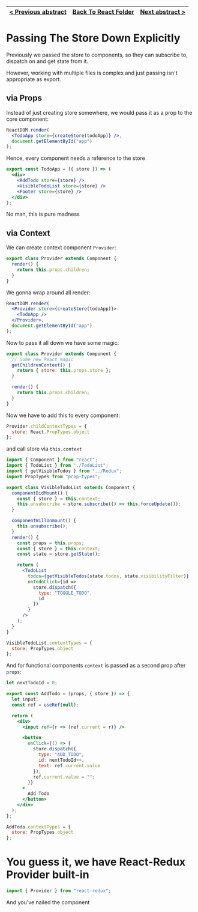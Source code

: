 | [< Previous abstract](14%20Refactoring%202.md) | [Back To React Folder](https://github.com/Betra/Course-Abstract/blob/master/Egghead/Dan%20Abramov%20-%20Redux/) | [Next abstract >](16%20connect.md) |
| ---------------------------------------------- | --------------------------------------------------------------------------------------------------------------- | ---------------------------------- |


# Passing The Store Down Explicitly

Previously we passed the store to components, so they can subscribe to, dispatch on and get state from it.

However, working with multiple files is complex and just passing isn't appropriate as export.

## via Props

Instead of just creating store somewhere, we would pass it as a prop to the core component:

```jsx
ReactDOM.render(
  <TodoApp store={createStore(todoApp)} />,
  document.getElementById("app")
);
```

Hence, every component needs a reference to the store

```jsx
export const TodoApp = ({ store }) => (
  <div>
    <AddTodo store={store} />
    <VisibleTodoList store={store} />
    <Footer store={store} />
  </div>
);
```

No man, this is pure madness

## via Context

We can create context component `Provider`:

```jsx
export class Provider extends Component {
  render() {
    return this.props.children;
  }
}
```

We gonna wrap around all render:

```jsx
ReactDOM.render(
  <Provider store={createStore(todoApp)}>
    <TodoApp />
  </Provider>,
  document.getElementById("app")
);
```

Now to pass it all down we have some magic:

```jsx
export class Provider extends Component {
  // Some new React magic
  getChildrenContext() {
    return { store: this.props.store };
  }

  render() {
    return this.props.children;
  }
}
```

Now we have to add this to every component:

```jsx
Provider.childContextTypes = {
  store: React.PropTypes.object
};
```

and call store via `this.context`

```jsx
import { Component } from "react";
import { TodoList } from "./TodoList";
import { getVisibleTodos } from "../Redux";
import PropTypes from "prop-types";

export class VisibleTodoList extends Component {
  componentDidMount() {
    const { store } = this.context;
    this.unsubscribe = store.subscribe(() => this.forceUpdate());
  }

  componentWillUnmount() {
    this.unsubscribe();
  }
  render() {
    const props = this.props;
    const { store } = this.context;
    const state = store.getState();

    return (
      <TodoList
        todos={getVisibleTodos(state.todos, state.visibilityFilter)}
        onTodoClick={id =>
          store.dispatch({
            type: "TOGGLE_TODO",
            id
          })
        }
      />
    );
  }
}

VisibleTodoList.contextTypes = {
  store: PropTypes.object
};
```

And for functional components `context` is passed as a second prop after `props`:

```jsx
let nextTodoId = 0;

export const AddTodo = (props, { store }) => {
  let input;
  const ref = useRef(null);

  return (
    <div>
      <input ref={r => (ref.current = r)} />

      <button
        onClick={() => {
          store.dispatch({
            type: "ADD_TODO",
            id: nextTodoId++,
            text: ref.current.value
          });
          ref.current.value = "";
        }}
      >
        Add Todo
      </button>
    </div>
  );
};

AddTodo.contextTypes = {
  store: PropTypes.object
};
```

# You guess it, we have React-Redux Provider built-in

```jsx
import { Provider } from "react-redux";
```

And you've nailed the component
